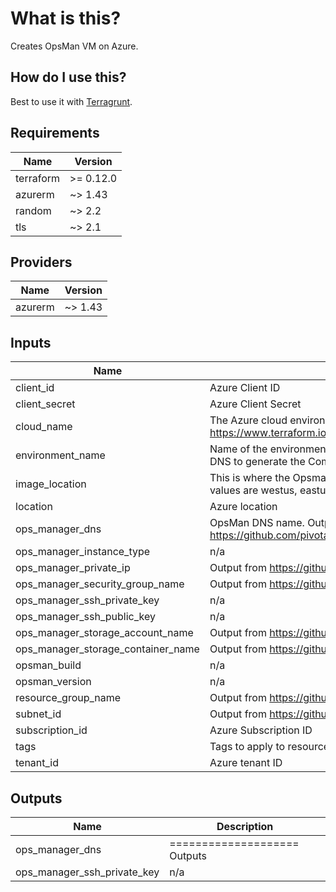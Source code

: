# What is this?
Creates OpsMan VM on Azure.

## How do I use this? 
Best to use it with [Terragrunt](https://terragrunt.gruntwork.io/). 



## Requirements

| Name | Version |
|------|---------|
| terraform | >= 0.12.0 |
| azurerm | ~> 1.43 |
| random | ~> 2.2 |
| tls | ~> 2.1 |

## Providers

| Name | Version |
|------|---------|
| azurerm | ~> 1.43 |

## Inputs

| Name | Description | Type | Default | Required |
|------|-------------|------|---------|:--------:|
| client\_id | Azure Client ID | `string` | n/a | yes |
| client\_secret | Azure Client Secret | `string` | n/a | yes |
| cloud\_name | The Azure cloud environment to use. Available values at https://www.terraform.io/docs/providers/azurerm/#environment | `string` | n/a | yes |
| environment\_name | Name of the environment. This is prefixed with the hosted\_zone DNS to generate the Common Name for the TLS certificate. | `string` | n/a | yes |
| image\_location | This is where the Opsman local images are stored. Possible values are westus, eastus, westeurope, southeastasia | `string` | `"eastus"` | no |
| location | Azure location | `string` | n/a | yes |
| ops\_manager\_dns | OpsMan DNS name. Output from https://github.com/pivotal/paving/azure | `any` | n/a | yes |
| ops\_manager\_instance\_type | n/a | `string` | `"Standard_DS2_v2"` | no |
| ops\_manager\_private\_ip | Output from https://github.com/pivotal/paving/azure | `any` | n/a | yes |
| ops\_manager\_security\_group\_name | Output from https://github.com/pivotal/paving/azure | `any` | n/a | yes |
| ops\_manager\_ssh\_private\_key | n/a | `string` | n/a | yes |
| ops\_manager\_ssh\_public\_key | n/a | `string` | n/a | yes |
| ops\_manager\_storage\_account\_name | Output from https://github.com/pivotal/paving/azure | `any` | n/a | yes |
| ops\_manager\_storage\_container\_name | Output from https://github.com/pivotal/paving/azure | `any` | n/a | yes |
| opsman\_build | n/a | `string` | n/a | yes |
| opsman\_version | n/a | `string` | n/a | yes |
| resource\_group\_name | Output from https://github.com/pivotal/paving/azure | `any` | n/a | yes |
| subnet\_id | Output from https://github.com/pivotal/paving/azure | `any` | n/a | yes |
| subscription\_id | Azure Subscription ID | `string` | n/a | yes |
| tags | Tags to apply to resources | `map(string)` | `{}` | no |
| tenant\_id | Azure tenant ID | `string` | n/a | yes |

## Outputs

| Name | Description |
|------|-------------|
| ops\_manager\_dns | ==================== Outputs |
| ops\_manager\_ssh\_private\_key | n/a |

